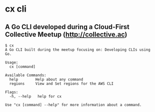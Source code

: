 # cx cli #

## A Go CLI developed during a Cloud-First Collective Meetup (http://collective.ac) 

```
$ cx
A Go CLI built during the meetup focusing on: Developing CLIs using Go.

Usage:
  cx [command]

Available Commands:
  help        Help about any command
  regions     View and Set regions for the AWS CLI

Flags:
  -h, --help   help for cx

Use "cx [command] --help" for more information about a command.
```